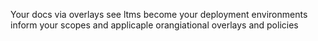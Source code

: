 Your docs via overlays see ltms become your deployment environments inform your scopes and applicaple orangiational overlays and policies